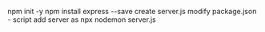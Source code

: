 npm init -y
npm install express --save
create server.js
modify package.json - script add server as npx nodemon server.js
